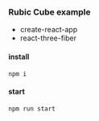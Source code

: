 ### Rubic Cube example
- create-react-app
- react-three-fiber

#### install
```node
npm i
```

#### start
```node
npm run start
```